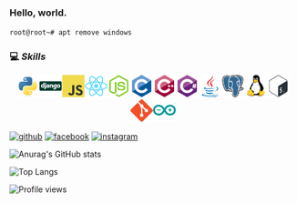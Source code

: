 ### Hello, world.
```bash
root@root~# apt remove windows
```
<h3>💻 <em>Skills</em></h3>
 <p align = "center">
  <img src="https://raw.githubusercontent.com/devicons/devicon/master/icons/python/python-original.svg" alt="Python" width="40" height="40"/><img
src="https://raw.githubusercontent.com/devicons/devicon/master/icons/django/django-original.svg" alt="Django" width="40" height="40"/><img
src="https://raw.githubusercontent.com/devicons/devicon/master/icons/javascript/javascript-original.svg" alt="Javascript" width="40" height="40"/><img                             src="https://raw.githubusercontent.com/devicons/devicon/master/icons/react/react-original.svg" alt="React" width="40" height="40"/><img
src="https://github.com/devicons/devicon/blob/master/icons/nodejs/nodejs-original.svg" alt="Node" width="40" height="40"/><img
src="https://raw.githubusercontent.com/devicons/devicon/master/icons/c/c-original.svg" alt="C" width="40" height="40"/><img src="https://raw.githubusercontent.com/devicons/devicon/master/icons/cplusplus/cplusplus-original.svg" alt="C++" width="40" height="40"/><img src="https://raw.githubusercontent.com/devicons/devicon/master/icons/csharp/csharp-original.svg" alt="C#" width="40" height="40"/><img src="https://raw.githubusercontent.com/devicons/devicon/master/icons/java/java-original.svg" alt="Java" width="40" height="40"/><img
src="https://raw.githubusercontent.com/devicons/devicon/master/icons/postgresql/postgresql-original.svg" alt="PostgreSQL" width="40" height="40"/><img
src="https://raw.githubusercontent.com/devicons/devicon/master/icons/linux/linux-original.svg" alt="Linux" width="40" height="40"/><img src="https://raw.githubusercontent.com/devicons/devicon/master/icons/bash/bash-original.svg" alt="Bash" width="40" height="40"/><img src="https://raw.githubusercontent.com/devicons/devicon/master/icons/git/git-original.svg" alt="Git" width="40" height="40"/><img src="https://raw.githubusercontent.com/devicons/devicon/master/icons/arduino/arduino-original.svg" alt="Arduino" width="40" height="40"/>
 </p>


 

[<img src='https://cdn.jsdelivr.net/npm/simple-icons@3.0.1/icons/github.svg' alt='github' height='40'>](https://github.com/gabzin)  [<img src='https://cdn.jsdelivr.net/npm/simple-icons@3.0.1/icons/facebook.svg' alt='facebook' height='40'>](https://www.facebook.com/bielzintav)  [<img src='https://cdn.jsdelivr.net/npm/simple-icons@3.0.1/icons/instagram.svg' alt='instagram' height='40'>](https://www.instagram.com/gabrieltav27/)  
 
![Anurag's GitHub stats](https://github-readme-stats.vercel.app/api?username=gabzin&count_private=true&hide=contribs,prs,issues&show_icons=true&theme=tokyonight)
 
 
![Top Langs](https://github-readme-stats.vercel.app/api/top-langs/?username=gabzin&layout=compact&langs_count=6&theme=tokyonight)

![Profile views](https://gpvc.arturio.dev/gabzin)  
